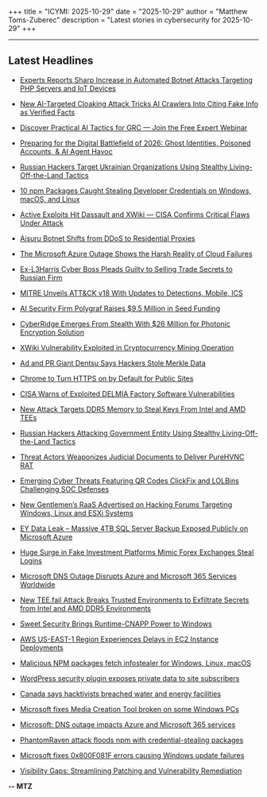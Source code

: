 +++
title = "ICYMI: 2025-10-29"
date = "2025-10-29"
author = "Matthew Toms-Zuberec"
description = "Latest stories in cybersecurity for 2025-10-29"
+++

---------------------------------------------------------------------------
## Latest Headlines
- [Experts Reports Sharp Increase in Automated Botnet Attacks Targeting PHP Servers and IoT Devices](https://thehackernews.com/2025/10/experts-reports-sharp-increase-in.html)

- [New AI-Targeted Cloaking Attack Tricks AI Crawlers Into Citing Fake Info as Verified Facts](https://thehackernews.com/2025/10/new-ai-targeted-cloaking-attack-tricks.html)

- [Discover Practical AI Tactics for GRC — Join the Free Expert Webinar](https://thehackernews.com/2025/10/discover-practical-ai-tactics-for-grc.html)

- [Preparing for the Digital Battlefield of 2026: Ghost Identities, Poisoned Accounts, & AI Agent Havoc](https://thehackernews.com/2025/10/preparing-for-digital-battlefield-of.html)

- [Russian Hackers Target Ukrainian Organizations Using Stealthy Living-Off-the-Land Tactics](https://thehackernews.com/2025/10/russian-hackers-target-ukrainian.html)

- [10 npm Packages Caught Stealing Developer Credentials on Windows, macOS, and Linux](https://thehackernews.com/2025/10/10-npm-packages-caught-stealing.html)

- [Active Exploits Hit Dassault and XWiki — CISA Confirms Critical Flaws Under Attack](https://thehackernews.com/2025/10/active-exploits-hit-dassault-and-xwiki.html)

- [Aisuru Botnet Shifts from DDoS to Residential Proxies](https://krebsonsecurity.com/2025/10/aisuru-botnet-shifts-from-ddos-to-residential-proxies/)

- [The Microsoft Azure Outage Shows the Harsh Reality of Cloud Failures](https://www.wired.com/story/the-microsoft-azure-outage-shows-the-harsh-reality-of-cloud-failures/)

- [Ex-L3Harris Cyber Boss Pleads Guilty to Selling Trade Secrets to Russian Firm](https://www.wired.com/story/peter-williams-trenchant-trade-secrets-theft-russian-firm/)

- [MITRE Unveils ATT&CK v18 With Updates to Detections, Mobile, ICS](https://www.securityweek.com/mitre-unveils-attck-v18-with-updates-to-detections-mobile-ics/)

- [AI Security Firm Polygraf Raises $9.5 Million in Seed Funding](https://www.securityweek.com/ai-security-firm-polygraf-raises-9-5-million-in-seed-funding/)

- [CyberRidge Emerges From Stealth With $26 Million for Photonic Encryption Solution](https://www.securityweek.com/cyberridge-emerges-from-stealth-with-26-million-for-photonic-encryption-solution/)

- [XWiki Vulnerability Exploited in Cryptocurrency Mining Operation](https://www.securityweek.com/xwiki-vulnerability-exploited-in-cryptocurrency-mining-operation/)

- [Ad and PR Giant Dentsu Says Hackers Stole Merkle Data](https://www.securityweek.com/ad-and-pr-giant-dentsu-says-hackers-stole-merkle-data/)

- [Chrome to Turn HTTPS on by Default for Public Sites](https://www.securityweek.com/chrome-to-turn-https-on-by-default-for-public-sites/)

- [CISA Warns of Exploited DELMIA Factory Software Vulnerabilities](https://www.securityweek.com/cisa-warns-of-exploited-delmia-factory-software-vulnerabilities/)

- [New Attack Targets DDR5 Memory to Steal Keys From Intel and AMD TEEs](https://www.securityweek.com/new-attack-targets-ddr5-memory-to-steal-keys-from-intel-and-amd-tees/)

- [Russian Hackers Attacking Government Entity Using Stealthy Living-Off-the-Land Tactics](https://cybersecuritynews.com/russian-hackers-attacking-government-entity/)

- [Threat Actors Weaponizes Judicial Documents to Deliver PureHVNC RAT](https://cybersecuritynews.com/threat-actors-weaponizes-judicial-documents/)

- [Emerging Cyber Threats Featuring QR Codes ClickFix and LOLBins Challenging SOC Defenses](https://cybersecuritynews.com/emerging-cyber-threats/)

- [New Gentlemen’s RaaS Advertised on Hacking Forums Targeting Windows, Linux and ESXi Systems](https://cybersecuritynews.com/new-gentlemens-raas-advertised-on-hacking-forums/)

- [EY Data Leak – Massive 4TB SQL Server Backup Exposed Publicly on Microsoft Azure](https://cybersecuritynews.com/ey-data-leak/)

- [Huge Surge in Fake Investment Platforms Mimic Forex Exchanges Steal Logins](https://cybersecuritynews.com/huge-surge-in-fake-investment-platforms/)

- [Microsoft DNS Outage Disrupts Azure and Microsoft 365 Services Worldwide](https://cybersecuritynews.com/microsoft-dns-outage/)

- [New TEE.fail Attack Breaks Trusted Environments to Exfiltrate Secrets from Intel and AMD DDR5 Environments](https://cybersecuritynews.com/new-tee-fail-attack-breaks-trusted-environments/)

- [Sweet Security Brings Runtime-CNAPP Power to Windows](https://cybersecuritynews.com/sweet-security-runtime-cnapp-for-windows/)

- [AWS US-EAST-1 Region Experiences Delays in EC2 Instance Deployments](https://cybersecuritynews.com/aws-us-east-1-region-suffers-delays/)

- [Malicious NPM packages fetch infostealer for Windows, Linux, macOS](https://www.bleepingcomputer.com/news/security/malicious-npm-packages-fetch-infostealer-for-windows-linux-macos/)

- [WordPress security plugin exposes private data to site subscribers](https://www.bleepingcomputer.com/news/security/wordpress-security-plugin-exposes-private-data-to-site-subscribers/)

- [Canada says hacktivists breached water and energy facilities](https://www.bleepingcomputer.com/news/security/canada-says-hacktivists-breached-water-and-energy-facilities/)

- [Microsoft fixes Media Creation Tool broken on some Windows PCs](https://www.bleepingcomputer.com/news/microsoft/microsoft-fixes-media-creation-tool-broken-on-some-windows-pcs/)

- [Microsoft: DNS outage impacts Azure and Microsoft 365 services](https://www.bleepingcomputer.com/news/microsoft/microsoft-dns-outage-impacts-azure-and-microsoft-365-services/)

- [PhantomRaven attack floods npm with credential-stealing packages](https://www.bleepingcomputer.com/news/security/phantomraven-attack-floods-npm-with-credential-stealing-packages/)

- [Microsoft fixes 0x800F081F errors causing Windows update failures](https://www.bleepingcomputer.com/news/microsoft/microsoft-fixes-0x800f081f-errors-causing-windows-update-failures/)

- [Visibility Gaps: Streamlining Patching and Vulnerability Remediation](https://www.bleepingcomputer.com/news/security/visibility-gaps-streamlining-patching-and-vulnerability-remediation/)

**-- MTZ**
